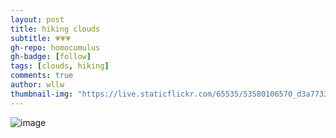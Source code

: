```yaml
---
layout: post
title: hiking clouds
subtitle: 💗💗💗
gh-repo: homocumulus
gh-badge: [follow]
tags: [clouds, hiking]
comments: true
author: wllw
thumbnail-img: "https://live.staticflickr.com/65535/53580106570_d3a773364e_k.jpg"
---
```


![image](https://live.staticflickr.com/65535/53580106570_d3a773364e_k.jpg)
